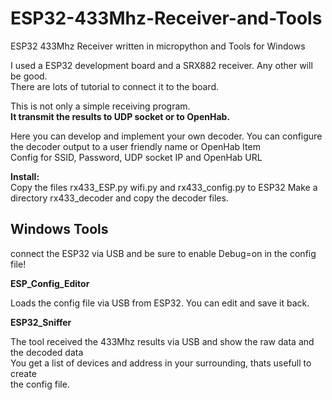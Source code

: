 # ESP32-433Mhz-Receiver-and-Tools  

ESP32 433Mhz Receiver written in micropython and Tools for Windows  
  
I used a ESP32 development board and a SRX882 receiver. Any other will be good.  
There are lots of tutorial to connect it to the board. 
  
This is not only a simple receiving program.  
**It transmit the results to UDP socket or to OpenHab.**   

Here you can develop and implement your own decoder.
You can configure the decoder output to a user friendly name or OpenHab Item  
Config for SSID, Password, UDP socket IP and OpenHab URL
  
**Install:**  
Copy the files rx433_ESP.py wifi.py and rx433_config.py to ESP32
Make a directory rx433_decoder and copy the decoder files.

## Windows Tools 
connect the ESP32 via USB and be sure to enable Debug=on in the config file!  

**ESP_Config_Editor**

Loads the config file via USB from ESP32. You can edit and save it back.

**ESP32_Sniffer**

The tool received the 433Mhz results via USB and show the raw data and the decoded data  
You get a list of devices and address in your surrounding, thats usefull to create  
the config file.


